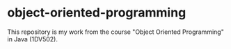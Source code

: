 # object-oriented-programming
This repository is my work from the course "Object Oriented Programming" in Java (1DV502).
